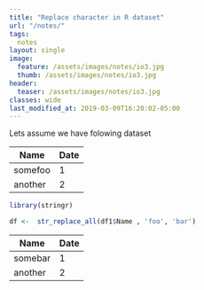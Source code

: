 ```yaml
---
title: "Replace character in R dataset"
url: "/notes/"
tags:
  notes
layout: single  
image:
  feature: /assets/images/notes/io3.jpg
  thumb: /assets/images/notes/io3.jpg
header:
  teaser: /assets/images/notes/io3.jpg
classes: wide
last_modified_at: 2019-03-09T16:20:02-05:00
---
```


Lets assume we have folowing dataset


| Name    | Date |
|---------|------|
| somefoo | 1    |
| another | 2    |

```r
library(stringr)

df <-  str_replace_all(df1$Name , 'foo', 'bar')
```
| Name    | Date |
|---------|------|
| somebar | 1    |
| another | 2    |



